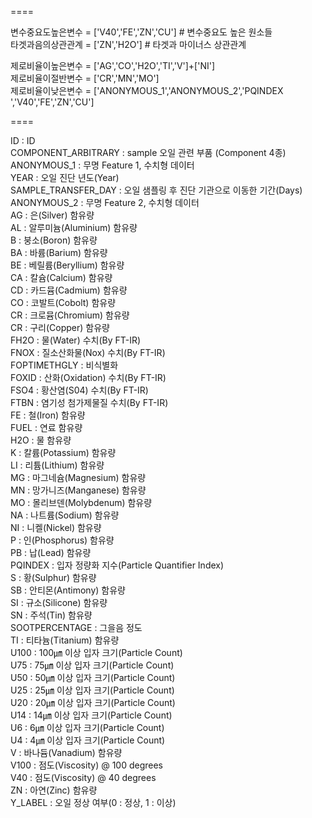 ====

변수중요도높은변수 = ['V40','FE','ZN','CU'] # 변수중요도 높은 원소들 <br>
타겟과음의상관관계 = ['ZN','H2O'] # 타겟과 마이너스 상관관계 <br>

제로비율이높은변수 = ['AG','CO','H2O','TI','V']+['NI']<br>
제로비율이절반변수 = ['CR','MN','MO']<br>
제로비율이낮은변수 = ['ANONYMOUS_1','ANONYMOUS_2','PQINDEX ','V40','FE','ZN','CU']<br>

====

ID : ID<br>
COMPONENT_ARBITRARY : sample 오일 관련 부품 (Component 4종)<br>
ANONYMOUS_1 : 무명 Feature 1, 수치형 데이터<br>
YEAR : 오일 진단 년도(Year)<br>
SAMPLE_TRANSFER_DAY : 오일 샘플링 후 진단 기관으로 이동한 기간(Days)<br>
ANONYMOUS_2 : 무명 Feature 2, 수치형 데이터<br>
AG : 은(Silver) 함유량<br>
AL : 알루미늄(Aluminium) 함유량<br>
B : 붕소(Boron) 함유량<br>
BA : 바륨(Barium) 함유량<br>
BE : 베릴륨(Beryllium) 함유량<br>
CA : 칼슘(Calcium) 함유량<br>
CD : 카드뮴(Cadmium) 함유량<br>
CO : 코발트(Cobolt) 함유량<br>
CR : 크로뮴(Chromium) 함유량<br>
CR : 구리(Copper) 함유량<br>
FH2O : 물(Water) 수치(By FT-IR)<br>
FNOX : 질소산화물(Nox) 수치(By FT-IR)<br>
FOPTIMETHGLY : 비식별화<br>
FOXID : 산화(Oxidation) 수치(By FT-IR)<br>
FSO4 : 황산염(S04) 수치(By FT-IR)<br>
FTBN : 염기성 첨가제물질 수치(By FT-IR)<br>
FE : 철(Iron) 함유량<br>
FUEL : 연료 함유량<br>
H2O : 물 함유량<br>
K : 칼륨(Potassium) 함유량<br>
LI : 리튬(Lithium) 함유량<br>
MG : 마그네슘(Magnesium) 함유량<br>
MN : 망가니즈(Manganese) 함유량<br>
MO : 몰리브덴(Molybdenum) 함유량<br>
NA : 나트륨(Sodium) 함유량<br>
NI : 니켈(Nickel) 함유량<br>
P : 인(Phosphorus) 함유량<br>
PB : 납(Lead) 함유량<br>
PQINDEX : 입자 정량화 지수(Particle Quantifier Index)<br>
S : 황(Sulphur) 함유량<br>
SB : 안티몬(Antimony) 함유량<br>
SI : 규소(Silicone) 함유량<br>
SN : 주석(Tin) 함유량<br>
SOOTPERCENTAGE : 그을음 정도<br>
TI : 티타늄(Titanium) 함유량<br>
U100 : 100㎛ 이상 입자 크기(Particle Count)<br>
U75 : 75㎛ 이상 입자 크기(Particle Count)<br>
U50 : 50㎛ 이상 입자 크기(Particle Count)<br>
U25 : 25㎛ 이상 입자 크기(Particle Count)<br>
U20 : 20㎛ 이상 입자 크기(Particle Count)<br>
U14 : 14㎛ 이상 입자 크기(Particle Count)<br>
U6 : 6㎛ 이상 입자 크기(Particle Count)<br>
U4 : 4㎛ 이상 입자 크기(Particle Count)<br>
V : 바나듐(Vanadium) 함유량<br>
V100 : 점도(Viscosity) @ 100 degrees<br>
V40 : 점도(Viscosity) @ 40 degrees<br>
ZN : 아연(Zinc) 함유량<br>
Y_LABEL : 오일 정상 여부(0 : 정상, 1 : 이상)<br>
